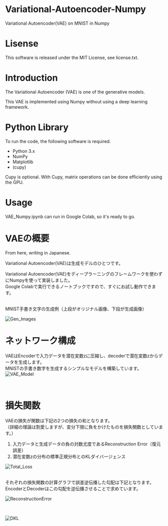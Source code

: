 # Variational-Autoencoder-Numpy
Variational Autoencoder(VAE) on MNIST in Numpy

# Lisense
This software is released under the MIT License, see license.txt.

# Introduction

The Variational Autoencoder (VAE) is one of the generative models.

This VAE is implemented using Numpy without using a deep learning framework.

# Python Library
To run the code, the following software is required.

* Python 3.x
* NumPy
* Matplotlib
* (cupy)

Cupy is optional. With Cupy, matrix operations can be done efficiently using the GPU.

# Usage

VAE_Numpy.ipynb can run in Google Colab, so it's ready to go.


# VAEの概要
From here, writing in Japanese.

Variational Autoencoder(VAE)は生成モデルのひとつです。

Variational Autoencoder(VAE)をディープラーニングのフレームワークを使わずにNumpyを使って実装しました。
<br>
Google Colabで実行できるノートブックですので、すぐにお試し動作できます。


<br>
MNIST手書き文字の生成例（上段がオリジナル画像、下段が生成画像）

![Gen_Images](https://github.com/pometa0507/Variational-Autoencoder-Numpy/blob/master/plots/Gen_Images.png)



# ネットワーク構成

VAEはEncoderで入力データを潜在変数zに圧縮し、decoderで潜在変数zからデータを生成します。
<br>
MNISTの手書き数字を生成するシンプルなモデルを構築しています。
<br>
![VAE_Model](https://github.com/pometa0507/Variational-Autoencoder-Numpy/blob/master/plots/VAE_Model.png)


<br>

# 損失関数

VAEの損失が関数は下記の2つの損失の和となります。
<br>
（詳細の理論は割愛しますが、変分下限に負をかけたものを損失関数としています。）
1) 入力データと生成データの負の対数尤度であるReconstruction Error（復元誤差）
2) 潜在変数zの分布の標準正規分布とのKLダイバージェンス

![Total_Loss](https://github.com/pometa0507/Variational-Autoencoder-Numpy/blob/master/plots/Total_Loss.png)

<br>
それぞれの損失関数の計算グラフで誤差逆伝播した勾配は下記となります。
<br>
EncoderとDecoderはこの勾配を逆伝播させることで求めています。

<br>

![ReconstructionError](https://github.com/pometa0507/Variational-Autoencoder-Numpy/blob/master/plots/ReconstructionError.png)

<br>

![DKL](https://github.com/pometa0507/Variational-Autoencoder-Numpy/blob/master/plots/DKL.png)

